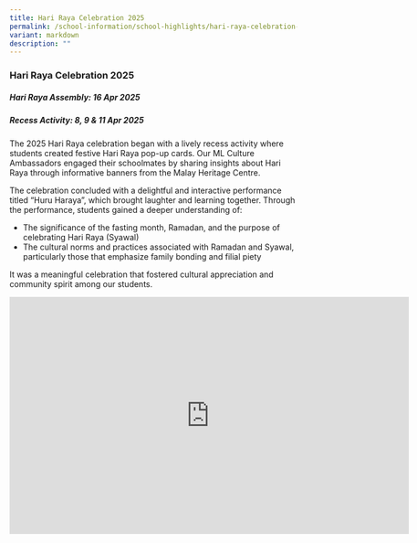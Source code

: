 ```yaml
---
title: Hari Raya Celebration 2025
permalink: /school-information/school-highlights/hari-raya-celebration-2025/
variant: markdown
description: ""
---
```

### **Hari Raya Celebration 2025**

##### Hari Raya Assembly: 16 Apr 2025<br>
##### Recess Activity: 8, 9 &amp; 11 Apr 2025

The 2025 Hari Raya celebration began with a lively recess activity where students created festive Hari Raya pop-up cards. Our ML Culture Ambassadors engaged their schoolmates by sharing insights about Hari Raya through informative banners from the Malay Heritage Centre.

The celebration concluded with a delightful and interactive performance titled “Huru Haraya”, which brought laughter and learning together. Through the performance, students gained a deeper understanding of:

* The significance of the fasting month, Ramadan, and the purpose of celebrating Hari Raya (Syawal)
* The cultural norms and practices associated with Ramadan and Syawal, particularly those that emphasize family bonding and filial piety

It was a meaningful celebration that fostered cultural appreciation and community spirit among our students.

<center><iframe allowfullscreen="" allow="accelerometer; autoplay; clipboard-write; encrypted-media; gyroscope; picture-in-picture; web-share" frameborder="0" title="YouTube video player" src="https://www.youtube.com/embed/ZUYxTssyPaA?si=pbiTPnYAihWKHZ1n" height="415" width="700"></iframe></center>